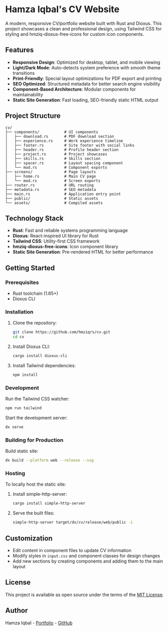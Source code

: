 # Hamza Iqbal's CV Website

A modern, responsive CV/portfolio website built with Rust and Dioxus. This project showcases a clean and professional design, using Tailwind CSS for styling and hmziq-dioxus-free-icons for custom icon components.

## Features

- **Responsive Design**: Optimized for desktop, tablet, and mobile viewing
- **Light/Dark Mode**: Auto-detects system preference with smooth theme transitions
- **Print-Friendly**: Special layout optimizations for PDF export and printing
- **SEO Optimized**: Structured metadata for better search engine visibility
- **Component-Based Architecture**: Modular components for maintainability
- **Static Site Generation**: Fast loading, SEO-friendly static HTML output

## Project Structure

```
cv/
├── components/           # UI components
│   ├── download.rs       # PDF download section
│   ├── experience.rs     # Work experience timeline
│   ├── footer.rs         # Site footer with social links
│   ├── header.rs         # Profile header section
│   ├── project.rs        # Project showcases
│   ├── skills.rs         # Skills section
│   ├── spacer.rs         # Layout spacing component
│   └── mod.rs            # Component exports
├── screens/              # Page layouts
│   ├── home.rs           # Main CV page
│   └── mod.rs            # Screen exports
├── router.rs             # URL routing
├── metadata.rs           # SEO metadata
├── main.rs               # Application entry point
├── public/               # Static assets
└── assets/               # Compiled assets
```

## Technology Stack

- **Rust**: Fast and reliable systems programming language
- **Dioxus**: React-inspired UI library for Rust
- **Tailwind CSS**: Utility-first CSS framework
- **hmziq-dioxus-free-icons**: Icon component library
- **Static Site Generation**: Pre-rendered HTML for better performance

## Getting Started

### Prerequisites

- Rust toolchain (1.65+)
- Dioxus CLI

### Installation

1. Clone the repository:

   ```bash
   git clone https://github.com/hmziqrs/cv.git
   cd cv
   ```

2. Install Dioxus CLI:

   ```bash
   cargo install dioxus-cli
   ```

3. Install Tailwind dependencies:
   ```bash
   npm install
   ```

### Development

Run the Tailwind CSS watcher:

```bash
npm run tailwind
```

Start the development server:

```bash
dx serve
```

### Building for Production

Build static site:

```bash
dx build --platform web --release --ssg
```

### Hosting

To locally host the static site:

1. Install simple-http-server:

   ```bash
   cargo install simple-http-server
   ```

2. Serve the built files:
   ```bash
   simple-http-server target/dx/cv/release/web/public -i
   ```

## Customization

- Edit content in component files to update CV information
- Modify styles in `input.css` and component classes for design changes
- Add new sections by creating components and adding them to the main layout

## License

This project is available as open source under the terms of the [MIT License](LICENSE).

## Author

Hamza Iqbal - [Portfolio](https://hmziq.rs) - [GitHub](https://github.com/hmziqrs)
